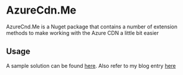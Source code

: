 AzureCdn.Me
=================

AzureCnd.Me is a Nuget package that contains a number of extension methods to make working with the Azure CDN a little bit easier

## Usage

A sample solution can be found [here](https://github.com/hunt3ri/AzureCdnMe.Sample).  Also refer to my blog entry [here](http://iainhunter.wordpress.com/2012/07/02/azure-cdn-with-azurecdn-me-and-mvc3/)